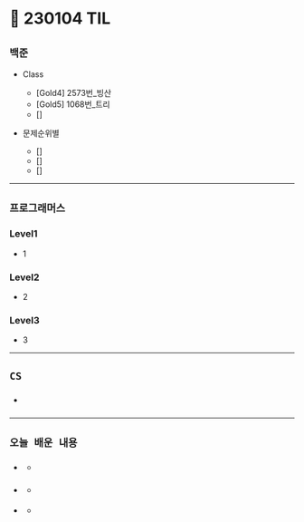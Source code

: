 # 🚩 230104 TIL

## **`백준`**

- Class

  - [Gold4] 2573번\_빙산
  - [Gold5] 1068번\_트리
  - []

- 문제순위별
  - []
  - []
  - []

---

## **`프로그래머스`**

### Level1

- 1

### Level2

- 2

### Level3

- 3

---

## **`CS`**

- ###

---

## **`오늘 배운 내용`**

- ###
  -
- ###
  -
- ####
  -
